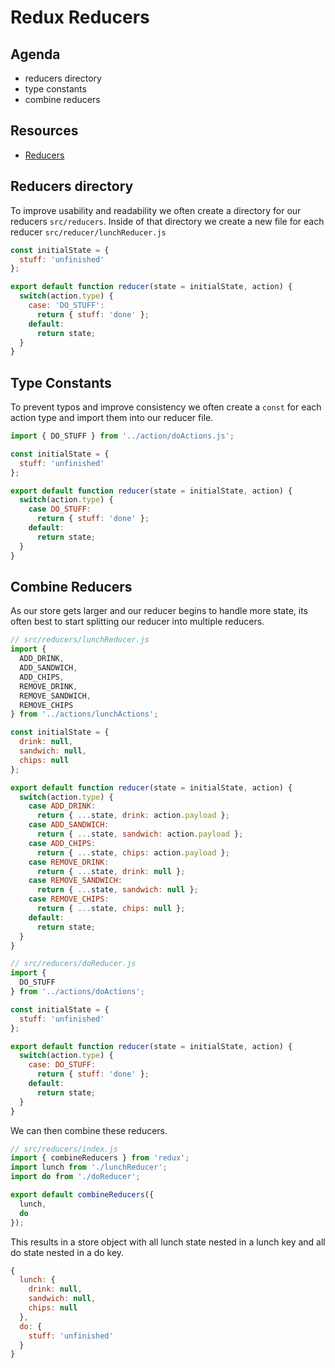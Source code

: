 # Redux Reducers

## Agenda

* reducers directory
* type constants
* combine reducers

## Resources

* [Reducers](https://redux.js.org/basics/reducers)

## Reducers directory

To improve usability and readability we often create a directory
for our reducers `src/reducers`. Inside of that directory
we create a new file for each reducer `src/reducer/lunchReducer.js`

```js
const initialState = {
  stuff: 'unfinished'
};

export default function reducer(state = initialState, action) {
  switch(action.type) {
    case: 'DO_STUFF':
      return { stuff: 'done' };
    default:
      return state;
  }
}
```

## Type Constants

To prevent typos and improve consistency we often create a `const` for
each action type and import them into our reducer file.

```js
import { DO_STUFF } from '../action/doActions.js';

const initialState = {
  stuff: 'unfinished'
};

export default function reducer(state = initialState, action) {
  switch(action.type) {
    case DO_STUFF:
      return { stuff: 'done' };
    default:
      return state;
  }
}
```

## Combine Reducers

As our store gets larger and our reducer begins to handle more
state, its often best to start splitting our reducer into multiple
reducers.

```js
// src/reducers/lunchReducer.js
import {
  ADD_DRINK,
  ADD_SANDWICH,
  ADD_CHIPS,
  REMOVE_DRINK,
  REMOVE_SANDWICH,
  REMOVE_CHIPS
} from '../actions/lunchActions';

const initialState = {
  drink: null,
  sandwich: null,
  chips: null
};

export default function reducer(state = initialState, action) {
  switch(action.type) {
    case ADD_DRINK:
      return { ...state, drink: action.payload };
    case ADD_SANDWICH:
      return { ...state, sandwich: action.payload };
    case ADD_CHIPS:
      return { ...state, chips: action.payload };
    case REMOVE_DRINK:
      return { ...state, drink: null };
    case REMOVE_SANDWICH:
      return { ...state, sandwich: null };
    case REMOVE_CHIPS:
      return { ...state, chips: null };
    default:
      return state;
  }
}
```

```js
// src/reducers/doReducer.js
import {
  DO_STUFF
} from '../actions/doActions';

const initialState = {
  stuff: 'unfinished'
};

export default function reducer(state = initialState, action) {
  switch(action.type) {
    case: DO_STUFF:
      return { stuff: 'done' };
    default:
      return state;
  }
}
```

We can then combine these reducers.

```js
// src/reducers/index.js
import { combineReducers } from 'redux';
import lunch from './lunchReducer';
import do from './doReducer';

export default combineReducers({
  lunch,
  do
});
```

This results in a store object with all lunch state nested in a
lunch key and all do state nested in a do key.

```js
{
  lunch: {
    drink: null,
    sandwich: null,
    chips: null
  },
  do: {
    stuff: 'unfinished'
  }
}
```
